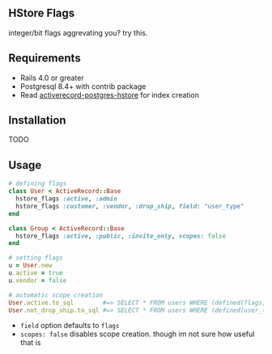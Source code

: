 HStore Flags
------------

integer/bit flags aggrevating you? try this.

Requirements
------------

* Rails 4.0 or greater
* Postgresql 8.4+ with contrib package
* Read [activerecord-postgres-hstore](https://raw.github.com/engageis/activerecord-postgres-hstore) for index creation

Installation
------------

TODO

Usage
-----

```ruby
# defining flags
class User < ActiveRecord::Base
  hstore_flags :active, :admin
  hstore_flags :customer, :vendor, :drop_ship, field: "user_type"
end

class Group < ActiveRecord::Base
  hstore_flags :active, :public, :invite_only, scopes: false
end

# setting flags
u = User.new
u.active = true
u.vendor = false

# automatic scope creation
User.active.to_sql        #=> SELECT * FROM users WHERE (defined(flags, 'active') IS TRUE)
User.not_drop_ship.to_sql #=> SELECT * FROM users WHERE (defined(user_type, 'drop_ship') IS NOT TRUE)
```

* `field` option defaults to `flags`
* `scopes: false` disables scope creation. though im not sure how useful that is
